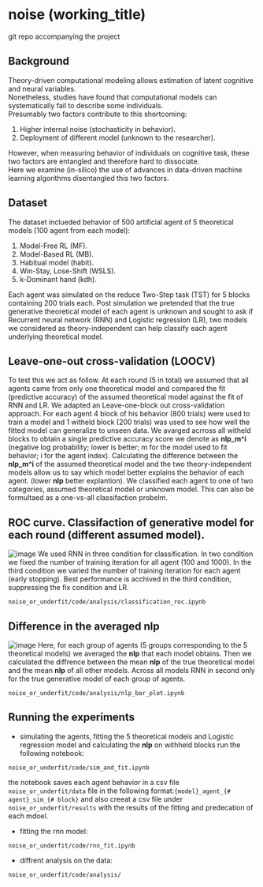 # noise (working_title)
git repo accompanying the project 

## Background 
Theory-driven computational modeling allows estimation of latent cognitive and neural variables.  
Nonetheless, studies have found that computational models can systematically fail to describe some individuals.  
Presumably two factors contribute to this shortcoming:  
1. Higher internal noise (stochasticity in behavior).
2. Deployment of different model (unknown to the researcher).  

However, when measuring behavior of individuals on cognitive task, these two factors are entangled and therefore hard to dissociate.  
Here we examine (in-silico) the use of advances in data-driven machine learning algorithms disentangled this two factors.  

## Dataset
The dataset inclueded behavior of 500 artificial agent of 5 theoretical models (100 agent from each model):
1. Model-Free RL (MF). 
2. Model-Based RL (MB). 
3. Habitual model (habit). 
4. Win-Stay, Lose-Shift (WSLS). 
5. k-Dominant hand (kdh).  

Each agent was simulated on the reduce Two-Step task (TST) for 5 blocks containing 200 trials each. 
Post simulation we pretended that the true generative theoretical model of each agent is unknown and sought to ask if Recurrent neural network (RNN) and Logistic regression (LR), two models we considered as theory-independent can help classify each agent underlying theoretical model. 

## Leave-one-out cross-validation (LOOCV)
To test this we act as follow. At each round (5 in total) we assumed that all agents came from only one theoretical model and compared the fit (predictive accuracy) of the assumed theoretical model against the fit of RNN and LR. We adapted an Leave-one-block out cross-validation approach. For each agent 4 block of his behavior (800 trials) were used to train a model and 1 witheld block (200 trials) was used to see how well the fitted model can generalize to unseen data. We avarged acrross all witheld blocks to obtain a single predictive accuracy score we denote as **nlp_m^i** (negative log probability; lower is better; m for the model used to fit behavior; i for the agent index). Calculating the difference between the **nlp_m^i** of the assumed theoretical model and the two theory-independent models allow us to say which model better explains the behavior of each agent. (lower **nlp** better explantion). We classified each agent to one of two categories, assumed theoretical model or unknown model. This can also be formultaed as a one-vs-all classifaction probelm. 

## ROC curve. Classifaction of generative model for each round (different assumed model).   
![image](https://github.com/yoavger/noise_or_underfit/blob/main/plots/roc_0.png)
We used RNN in three condition for classification. In two condition we fixed the number of training iteration for all agent (100 and 1000). In the third condition we varied the number of training iteration for each agent (early stopping). Best performance is acchived in the third condition, suppressing the fix condition and LR. 
```
noise_or_underfit/code/analysis/classification_roc.ipynb
```

## Difference in the averaged **nlp** 
![image](https://github.com/yoavger/noise_or_underfit/blob/main/plots/bar_plot.png)
Here, for each group of agents (5 groups corresponding to the 5 theoretical models) we averaged the **nlp** that each model obtains. Then we calculated the diffrence between the mean  **nlp** of the true theoretical model and the mean **nlp**  of all other models.  Across all models RNN in second only for the true generative model of each group of agents.
```
noise_or_underfit/code/analysis/nlp_bar_plot.ipynb
```

## Running the experiments 

- simulating the agents, fitting the 5 theoretical models and Logistic regression model and calculating the **nlp** on withheld blocks
run the following notebook:
```
noise_or_underfit/code/sim_and_fit.ipynb
```
the notebook saves each agent behavior in a csv file ```noise_or_underfit/data``` file in the following format:```{model}_agent_{# agent}_sim_{# block}```
and also creeat a csv file under ```noise_or_underfit/results``` with the results of the fitting and predecation of each mdoel. 

- fitting the rnn model: 
```
noise_or_underfit/code/rnn_fit.ipynb
```

- diffrent analysis on the data:
```
noise_or_underfit/code/analysis/
```
